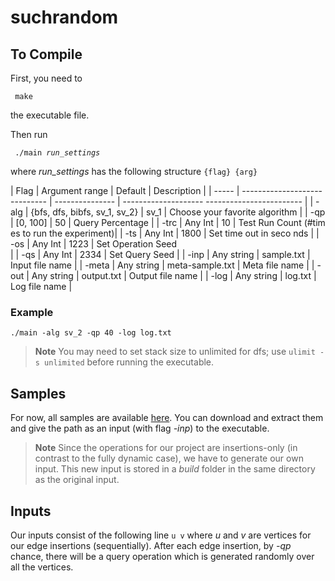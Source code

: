 # suchrandom

## To Compile

First, you need to <pre><code> make </code></pre> the executable file.

Then run <pre><code> ./main <i>run_settings</i> </code></pre>

where *run_settings* has the following structure ```{flag} {arg}```

| Flag  | Argument range                | Default         | Description
                         |
| ----- | ----------------------------- | --------------- | --------------------
------------------------ |
| -alg  | {bfs, dfs, bibfs, sv_1, sv_2} | sv_1            | Choose your favorite
 algorithm               |
| -qp   | [0, 100]                      | 50              | Query Percentage
                         |
| -trc  | Any Int                       | 10              | Test Run Count (#tim
es to run the experiment)|
| -ts   | Any Int                       | 1800            | Set time out in seco
nds                      |
| -os   | Any Int                       | 1223            | Set Operation Seed  
                         |
| -qs   | Any Int                       | 2334            | Set Query Seed
                         |
| -inp  | Any string                    | sample.txt      | Input file name
                         |
| -meta | Any string                    | meta-sample.txt | Meta file name
                         |
| -out  | Any string                    | output.txt      | Output file name
                         |
| -log  | Any string                    | log.txt         | Log file name
                         |

### Example

```./main -alg sv_2 -qp 40 -log log.txt```

> **Note**
> You may need to set stack size to unlimited for dfs; use
```ulimit -s unlimited``` before running the executable.

## Samples

For now, all samples are available [here](https://dyreach.taa.univie.ac.at/).
You can download and extract them and give the path as an input (with
 flag *-inp*) to the executable.

> **Note**
> Since the operations for our project are insertions-only (in contrast to
 the fully dynamic case), we have to generate our own input. This new input is stored
 in a *build* folder in the same directory as the original input.

## Inputs

Our inputs consist of the following line ```u v``` where *u* and *v* are
vertices for our edge insertions (sequentially). After each edge insertion,
by *-qp* chance, there will be a query operation which is generated randomly
over all the vertices.

